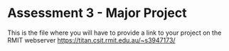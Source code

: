 # Assessment 3 - Major Project
This is the file where you will have to provide a link to your project on the RMIT webserver
https://titan.csit.rmit.edu.au/~s3947173/